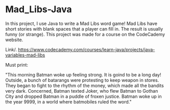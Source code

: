 # Mad_Libs-Java
In this project, I use Java to write a Mad Libs word game! Mad Libs have short stories with blank spaces that a player can fill in. The result is usually funny (or strange). This project was made for a course on the CodeCademy website.

Link/. https://www.codecademy.com/courses/learn-java/projects/java-variables-mad-libs

Must print: 

"This morning Batman woke up feeling strong. It is goind to be a long day! Outside, 
a bunch of batarangs were protesting to keep weapon in stores. They began to fight to the rhythm of the money, 
which made all the bandits very dark. Concerned, Batman texted Joker, who flew Batman to Gothan City and dropped Batman in a puddle of froxen justice. 
Batman woke up in the year 9999, in a world where batmobiles ruled the word."
